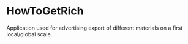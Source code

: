 # HowToGetRich
Application used for advertising export of different materials on a first local/global scale.

